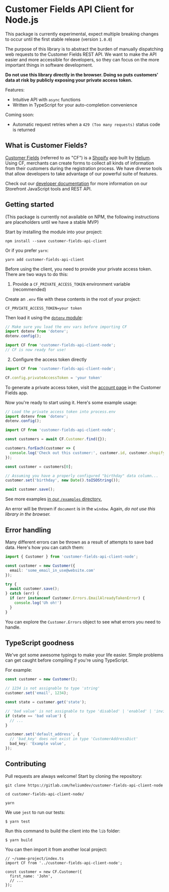 # Customer Fields API Client for Node.js

This package is currently experimental, expect multiple breaking changes to occur until the first stable release (version `1.0.0`)

The purpose of this library is to abstract the burden of manually dispatching web requests to the Customer Fields REST API. We want to make the API easier and more accessible for developers, so they can focus on the more important things in software development.

**Do not use this library directly in the browser. Doing so puts customers' data at risk by publicly exposing your private access token.**

Features:

- Intuitive API with `async` functions
- Written in TypeScript for your auto-completion convenience

Coming soon:

- Automatic request retries when a `429 (Too many requests)` status code is returned

## What is Customer Fields?

[Customer Fields](https://apps.shopify.com/customr) (referred to as "CF") is a [Shopify](https://www.shopify.com/) app built by [Helium](https://heliumdev.com/). Using CF, merchants can create forms to collect all kinds of information from their customers during the registration process. We have diverse tools that allow developers to take advantage of our powerful suite of features.

Check out our [developer documentation](https://developers.customerfields.com/) for more information on our Storefront JavaScript tools and REST API.

## Getting started

(This package is currently not available on NPM, the following instructions are placeholders until we have a stable MVP)

Start by installing the module into your project:

`npm install --save customer-fields-api-client`

Or if you prefer `yarn`:

`yarn add customer-fields-api-client`

Before using the client, you need to provide your private access token. There are two ways to do this:

1. Provide a `CF_PRIVATE_ACCESS_TOKEN` environment variable (recommended)

Create an `.env` file with these contents in the root of your project:

```
CF_PRVIATE_ACCESS_TOKEN=your token
```

Then load it using the [`dotenv` module](https://www.npmjs.com/package/dotenv):

```typescript
// Make sure you load the env vars before importing CF
import dotenv from 'dotenv';
dotenv.config();

import CF from 'customer-fields-api-client-node';
// CF is now ready for use!
```

2. Configure the access token directly

```typescript
import CF from 'customer-fields-api-client-node';

CF.config.privateAccessToken = 'your token'
```

To generate a private access token, visit the [account page](https://app.customerfields.com/account) in the Customer Fields app.

Now you're ready to start using it. Here's some example usage:

```typescript
// Load the private access token into process.env
import dotenv from 'dotenv';
dotenv.config();

import CF from 'customer-fields-api-client-node';

const customers = await CF.Customer.find({});

customers.forEach(customer => {
  console.log('Check out this customer:', customer.id, customer.shopify_id);
});

const customer = customers[0];

// Assuming you have a properly configured "birthday" data column...
customer.set('birthday', new Date().toISOString());

await customer.save();
```

See more examples [in our `/examples` directory.](examples)

An error will be thrown if `document` is in the `window`. Again, *do not use this library in the browser.*

## Error handling

Many different errors can be thrown as a result of attempts to save bad data. Here's how you can catch them:

```typescript
import { Customer } from 'customer-fields-api-client-node';

const customer = new Customer({
  email: 'some_email_in_use@website.com'
});

try {
  await customer.save();
} catch (err) {
  if (err instanceof Customer.Errors.EmailAlreadyTakenError) {
    console.log('Uh oh!')
  }
}
```

You can explore the `Customer.Errors` object to see what errors you need to handle.

## TypeScript goodness

We've got some awesome typings to make your life easier. Simple problems can get caught before compiling if you're using TypeScript.

For example:

```typescript
const customer = new Customer();

// 1234 is not assignable to type 'string'
customer.set('email', 1234);

const state = customer.get('state');

// 'bad value' is not assignable to type 'disabled' | 'enabled' | 'invited' | 'declined' | 'cf:pending'
if (state == 'bad value') {
  // ...
}

customer.set('default_address', {
  // 'bad_key' does not exist in type 'CustomerAddressDict'
  bad_key: 'Example value',
});
```

## Contributing

Pull requests are always welcome! Start by cloning the repository:

`git clone https://gitlab.com/heliumdev/customer-fields-api-client-node`

`cd customer-fields-api-client-node/`

`yarn`

We use `jest` to run our tests:

`$ yarn test`

Run this command to build the client into the `lib` folder:

`$ yarn build` 

You can then import it from another local project:

```
// ~/some-project/index.ts
import CF from '../customer-fields-api-client-node';

const customer = new CF.Customer({
  first_name: 'John',
  // ...
});
```

